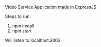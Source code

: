 Video Service Application made in ExpressJS

Steps to run:
1. npm install
2. npm start

Will listen to localhost:3003
